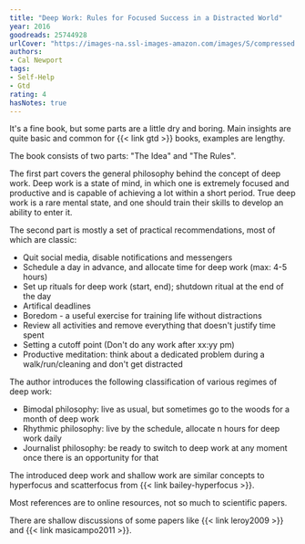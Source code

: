 ```yaml
---
title: "Deep Work: Rules for Focused Success in a Distracted World"
year: 2016
goodreads: 25744928
urlCover: "https://images-na.ssl-images-amazon.com/images/S/compressed.photo.goodreads.com/books/1447957962i/25744928.jpg"
authors:
- Cal Newport
tags:
- Self-Help
- Gtd
rating: 4
hasNotes: true
---
```


It's a fine book, but some parts are a little dry and boring.
Main insights are quite basic and common for {{< link gtd >}} books, examples are lengthy.

The book consists of two parts: "The Idea" and "The Rules".

The first part covers the general philosophy behind the concept of deep work.
Deep work is a state of mind,
  in which one is extremely focused and productive and is capable of achieving a lot within a short period.
True deep work is a rare mental state, and one should train their skills to develop an ability to enter it.

The second part is mostly a set of practical recommendations, most of which are classic:

* Quit social media, disable notifications and messengers
* Schedule a day in advance, and allocate time for deep work (max: 4-5 hours)
* Set up rituals for deep work (start, end); shutdown ritual at the end of the day
* Artifical deadlines
* Boredom - a useful exercise for training life without distractions
* Review all activities and remove everything that doesn't justify time spent
* Setting a cutoff point (Don't do any work after xx:yy pm)
* Productive meditation: think about a dedicated problem during a walk/run/cleaning and don't get distracted

The author introduces the following classification of various regimes of deep work:

* Bimodal philosophy: live as usual, but sometimes go to the woods for a month of deep work
* Rhythmic philosophy: live by the schedule, allocate n hours for deep work daily
* Journalist philosophy: be ready to switch to deep work at any moment once there is an opportunity for that

The introduced deep work and shallow work
  are similar concepts to hyperfocus and scatterfocus from {{< link bailey-hyperfocus >}}.

Most references are to online resources, not so much to scientific papers.

There are shallow discussions of some papers like {{< link leroy2009 >}} and {{< link masicampo2011 >}}.
